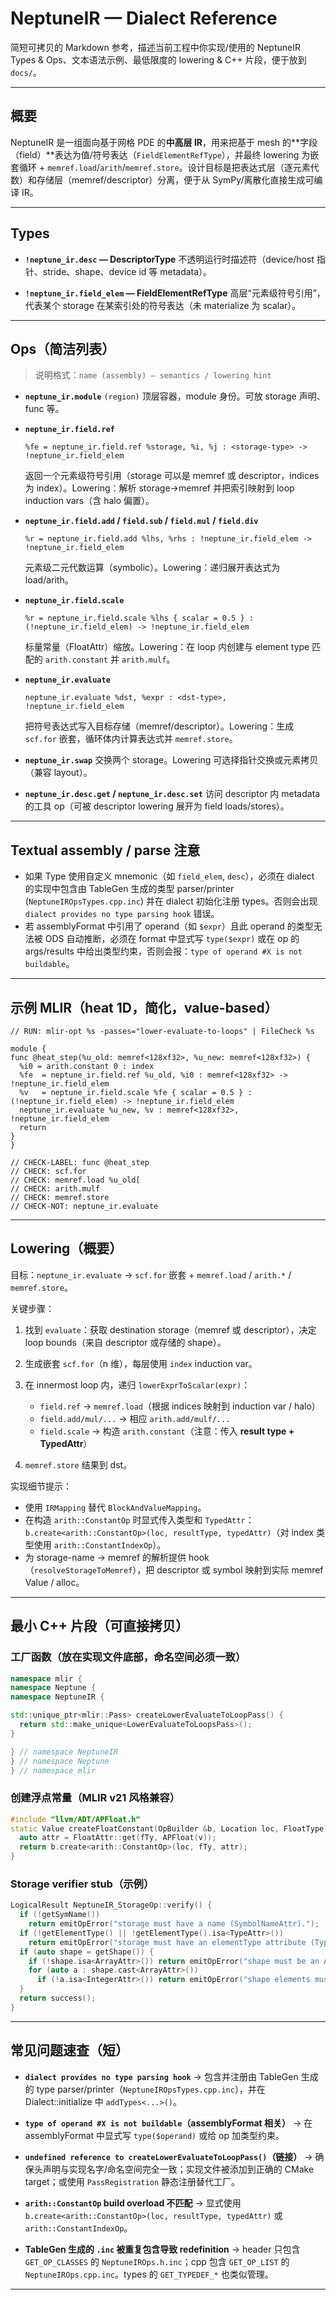 # NeptuneIR — Dialect Reference

简短可拷贝的 Markdown 参考，描述当前工程中你实现/使用的 NeptuneIR Types & Ops、文本语法示例、最低限度的 lowering & C++ 片段，便于放到 `docs/`。

---

## 概要

NeptuneIR 是一组面向基于网格 PDE 的**中高层 IR**，用来把基于 mesh 的**字段（field）**表达为值/符号表达（`FieldElementRefType`），并最终 lowering 为嵌套循环 + `memref.load`/`arith`/`memref.store`。设计目标是把表达式层（逐元素代数）和存储层（memref/descriptor）分离，便于从 SymPy/离散化直接生成可编译 IR。

---

## Types

* **`!neptune_ir.desc` — DescriptorType**
  不透明运行时描述符（device/host 指针、stride、shape、device id 等 metadata）。

* **`!neptune_ir.field_elem` — FieldElementRefType**
  高层“元素级符号引用”，代表某个 storage 在某索引处的符号表达（未 materialize 为 scalar）。

---

## Ops（简洁列表）

> 说明格式：`name (assembly) — semantics / lowering hint`

* **`neptune_ir.module`** `(region)`
  顶层容器，module 身份。可放 storage 声明、func 等。

* **`neptune_ir.field.ref`**

  ```
  %fe = neptune_ir.field.ref %storage, %i, %j : <storage-type> -> !neptune_ir.field_elem
  ```

  返回一个元素级符号引用（storage 可以是 memref 或 descriptor，indices 为 index）。Lowering：解析 storage→memref 并把索引映射到 loop induction vars（含 halo 偏置）。

* **`neptune_ir.field.add` / `field.sub` / `field.mul` / `field.div`**

  ```
  %r = neptune_ir.field.add %lhs, %rhs : !neptune_ir.field_elem -> !neptune_ir.field_elem
  ```

  元素级二元代数运算（symbolic）。Lowering：递归展开表达式为 load/arith。

* **`neptune_ir.field.scale`**

  ```
  %r = neptune_ir.field.scale %lhs { scalar = 0.5 } : (!neptune_ir.field_elem) -> !neptune_ir.field_elem
  ```

  标量常量（FloatAttr）缩放。Lowering：在 loop 内创建与 element type 匹配的 `arith.constant` 并 `arith.mulf`。

* **`neptune_ir.evaluate`**

  ```
  neptune_ir.evaluate %dst, %expr : <dst-type>, !neptune_ir.field_elem
  ```

  把符号表达式写入目标存储（memref/descriptor）。Lowering：生成 `scf.for` 嵌套，循环体内计算表达式并 `memref.store`。

* **`neptune_ir.swap`**
  交换两个 storage。Lowering 可选择指针交换或元素拷贝（兼容 layout）。

* **`neptune_ir.desc.get` / `neptune_ir.desc.set`**
  访问 descriptor 内 metadata 的工具 op（可被 descriptor lowering 展开为 field loads/stores）。

---

## Textual assembly / parse 注意

* 如果 Type 使用自定义 mnemonic（如 `field_elem`, `desc`），必须在 dialect 的实现中包含由 TableGen 生成的类型 parser/printer (`NeptuneIROpsTypes.cpp.inc`) 并在 dialect 初始化注册 types。否则会出现 `dialect provides no type parsing hook` 错误。
* 若 assemblyFormat 中引用了 operand（如 `$expr`）且此 operand 的类型无法被 ODS 自动推断，必须在 format 中显式写 `type($expr)` 或在 op 的 args/results 中给出类型约束，否则会报：`type of operand #X is not buildable`。

---

## 示例 MLIR（heat 1D，简化，value-based）

```mlir
// RUN: mlir-opt %s -passes="lower-evaluate-to-loops" | FileCheck %s

module {
func @heat_step(%u_old: memref<128xf32>, %u_new: memref<128xf32>) {
  %i0 = arith.constant 0 : index
  %fe  = neptune_ir.field.ref %u_old, %i0 : memref<128xf32> -> !neptune_ir.field_elem
  %v   = neptune_ir.field.scale %fe { scalar = 0.5 } : (!neptune_ir.field_elem) -> !neptune_ir.field_elem
  neptune_ir.evaluate %u_new, %v : memref<128xf32>, !neptune_ir.field_elem
  return
}
}

// CHECK-LABEL: func @heat_step
// CHECK: scf.for
// CHECK: memref.load %u_old[
// CHECK: arith.mulf
// CHECK: memref.store
// CHECK-NOT: neptune_ir.evaluate
```

---

## Lowering（概要）

目标：`neptune_ir.evaluate` → `scf.for` 嵌套 + `memref.load` / `arith.*` / `memref.store`。

关键步骤：

1. 找到 `evaluate`：获取 destination storage（memref 或 descriptor），决定 loop bounds（来自 descriptor 或存储的 shape）。
2. 生成嵌套 `scf.for`（n 维），每层使用 `index` induction var。
3. 在 innermost loop 内，递归 `lowerExprToScalar(expr)`：

   * `field.ref` → `memref.load`（根据 indices 映射到 induction var / halo）
   * `field.add/mul/...` → 相应 `arith.add/mulf/...`
   * `field.scale` → 构造 `arith.constant`（注意：传入 **result type + TypedAttr**）
4. `memref.store` 结果到 dst。

实现细节提示：

* 使用 `IRMapping` 替代 `BlockAndValueMapping`。
* 在构造 `arith::ConstantOp` 时显式传入类型和 `TypedAttr`：`b.create<arith::ConstantOp>(loc, resultType, typedAttr)`（对 index 类型使用 `arith::ConstantIndexOp`）。
* 为 storage-name → memref 的解析提供 hook（`resolveStorageToMemref`），把 descriptor 或 symbol 映射到实际 memref Value / alloc。

---

## 最小 C++ 片段（可直接拷贝）

### 工厂函数（放在实现文件底部，命名空间必须一致）

```cpp
namespace mlir {
namespace Neptune {
namespace NeptuneIR {

std::unique_ptr<mlir::Pass> createLowerEvaluateToLoopPass() {
  return std::make_unique<LowerEvaluateToLoopsPass>();
}

} // namespace NeptuneIR
} // namespace Neptune
} // namespace mlir
```

### 创建浮点常量（MLIR v21 风格兼容）

```cpp
#include "llvm/ADT/APFloat.h"
static Value createFloatConstant(OpBuilder &b, Location loc, FloatType fTy, double v) {
  auto attr = FloatAttr::get(fTy, APFloat(v));
  return b.create<arith::ConstantOp>(loc, fTy, attr);
}
```

### Storage verifier stub（示例）

```cpp
LogicalResult NeptuneIR_StorageOp::verify() {
  if (!getSymName())
    return emitOpError("storage must have a name (SymbolNameAttr).");
  if (!getElementType() || !getElementType().isa<TypeAttr>())
    return emitOpError("storage must have an elementType attribute (TypeAttr).");
  if (auto shape = getShape()) {
    if (!shape.isa<ArrayAttr>()) return emitOpError("shape must be an ArrayAttr");
    for (auto a : shape.cast<ArrayAttr>())
      if (!a.isa<IntegerAttr>()) return emitOpError("shape elements must be IntegerAttr");
  }
  return success();
}
```

---

## 常见问题速查（短）

* **`dialect provides no type parsing hook`**
  -> 包含并注册由 TableGen 生成的 type parser/printer（`NeptuneIROpsTypes.cpp.inc`），并在 Dialect::initialize 中 `addTypes<...>()`。

* **`type of operand #X is not buildable`（assemblyFormat 相关）**
  -> 在 assemblyFormat 中显式写 `type($operand)` 或给 op 加类型约束。

* **`undefined reference to createLowerEvaluateToLoopPass()`（链接）**
  -> 确保头声明与实现名字/命名空间完全一致；实现文件被添加到正确的 CMake target；或使用 `PassRegistration` 静态注册替代工厂。

* **`arith::ConstantOp` build overload 不匹配**
  -> 显式使用 `b.create<arith::ConstantOp>(loc, resultType, typedAttr)` 或 `arith::ConstantIndexOp`。

* **TableGen 生成的 `.inc` 被重复包含导致 redefinition**
  -> header 只包含 `GET_OP_CLASSES` 的 `NeptuneIROps.h.inc`；cpp 包含 `GET_OP_LIST` 的 `NeptuneIROps.cpp.inc`。types 的 `GET_TYPEDEF_*` 也类似管理。

---
